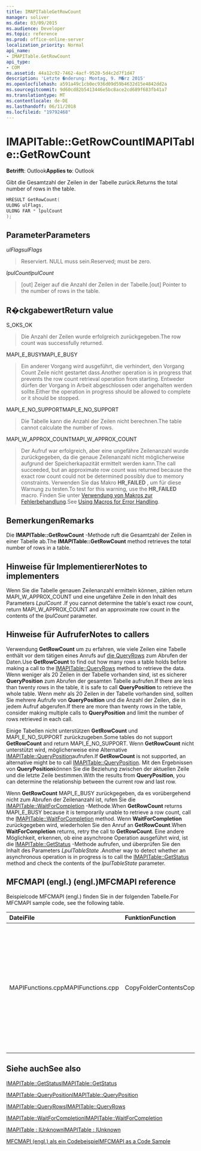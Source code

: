 ```yaml
---
title: IMAPITableGetRowCount
manager: soliver
ms.date: 03/09/2015
ms.audience: Developer
ms.topic: reference
ms.prod: office-online-server
localization_priority: Normal
api_name:
- IMAPITable.GetRowCount
api_type:
- COM
ms.assetid: 44a12c92-7462-4acf-9520-5d4c2d7f1d47
description: 'Letzte �nderung: Montag, 9. M�rz 2015'
ms.openlocfilehash: a591a49c1cb0ec936d09d59b4632d15e4842dd2a
ms.sourcegitcommit: 9d60cd82b5413446e5bc8ace2cd689f683fb41a7
ms.translationtype: MT
ms.contentlocale: de-DE
ms.lasthandoff: 06/11/2018
ms.locfileid: "19792468"
---
```

# <a name="imapitablegetrowcount"></a><span data-ttu-id="e4f1a-103">IMAPITable::GetRowCount</span><span class="sxs-lookup"><span data-stu-id="e4f1a-103">IMAPITable::GetRowCount</span></span>

  
  
<span data-ttu-id="e4f1a-104">**Betrifft**: Outlook</span><span class="sxs-lookup"><span data-stu-id="e4f1a-104">**Applies to**: Outlook</span></span> 
  
<span data-ttu-id="e4f1a-105">Gibt die Gesamtzahl der Zeilen in der Tabelle zurück.</span><span class="sxs-lookup"><span data-stu-id="e4f1a-105">Returns the total number of rows in the table.</span></span> 
  
```cpp
HRESULT GetRowCount(
ULONG ulFlags,
ULONG FAR * lpulCount
);
```

## <a name="parameters"></a><span data-ttu-id="e4f1a-106">Parameter</span><span class="sxs-lookup"><span data-stu-id="e4f1a-106">Parameters</span></span>

 <span data-ttu-id="e4f1a-107">_ulFlags_</span><span class="sxs-lookup"><span data-stu-id="e4f1a-107">_ulFlags_</span></span>
  
> <span data-ttu-id="e4f1a-108">Reserviert. NULL muss sein.</span><span class="sxs-lookup"><span data-stu-id="e4f1a-108">Reserved; must be zero.</span></span>
    
 <span data-ttu-id="e4f1a-109">_lpulCount_</span><span class="sxs-lookup"><span data-stu-id="e4f1a-109">_lpulCount_</span></span>
  
> <span data-ttu-id="e4f1a-110">[out] Zeiger auf die Anzahl der Zeilen in der Tabelle.</span><span class="sxs-lookup"><span data-stu-id="e4f1a-110">[out] Pointer to the number of rows in the table.</span></span>
    
## <a name="return-value"></a><span data-ttu-id="e4f1a-111">R�ckgabewert</span><span class="sxs-lookup"><span data-stu-id="e4f1a-111">Return value</span></span>

<span data-ttu-id="e4f1a-112">S_OK</span><span class="sxs-lookup"><span data-stu-id="e4f1a-112">S_OK</span></span> 
  
> <span data-ttu-id="e4f1a-113">Die Anzahl der Zeilen wurde erfolgreich zurückgegeben.</span><span class="sxs-lookup"><span data-stu-id="e4f1a-113">The row count was successfully returned.</span></span>
    
<span data-ttu-id="e4f1a-114">MAPI_E_BUSY</span><span class="sxs-lookup"><span data-stu-id="e4f1a-114">MAPI_E_BUSY</span></span> 
  
> <span data-ttu-id="e4f1a-115">Ein anderer Vorgang wird ausgeführt, die verhindert, den Vorgang Count Zeile nicht gestartet dass.</span><span class="sxs-lookup"><span data-stu-id="e4f1a-115">Another operation is in progress that prevents the row count retrieval operation from starting.</span></span> <span data-ttu-id="e4f1a-116">Entweder dürfen der Vorgang in Arbeit abgeschlossen oder angehalten werden sollte.</span><span class="sxs-lookup"><span data-stu-id="e4f1a-116">Either the operation in progress should be allowed to complete or it should be stopped.</span></span>
    
<span data-ttu-id="e4f1a-117">MAPI_E_NO_SUPPORT</span><span class="sxs-lookup"><span data-stu-id="e4f1a-117">MAPI_E_NO_SUPPORT</span></span> 
  
> <span data-ttu-id="e4f1a-118">Die Tabelle kann die Anzahl der Zeilen nicht berechnen.</span><span class="sxs-lookup"><span data-stu-id="e4f1a-118">The table cannot calculate the number of rows.</span></span>
    
<span data-ttu-id="e4f1a-119">MAPI_W_APPROX_COUNT</span><span class="sxs-lookup"><span data-stu-id="e4f1a-119">MAPI_W_APPROX_COUNT</span></span> 
  
> <span data-ttu-id="e4f1a-120">Der Aufruf war erfolgreich, aber eine ungefähre Zeilenanzahl wurde zurückgegeben, da die genaue Zeilenanzahl nicht möglicherweise aufgrund der Speicherkapazität ermittelt werden kann.</span><span class="sxs-lookup"><span data-stu-id="e4f1a-120">The call succeeded, but an approximate row count was returned because the exact row count could not be determined possibly due to memory constraints.</span></span> <span data-ttu-id="e4f1a-121">Verwenden Sie das Makro **HR_FAILED** , um für diese Warnung zu testen.</span><span class="sxs-lookup"><span data-stu-id="e4f1a-121">To test for this warning, use the **HR_FAILED** macro.</span></span> <span data-ttu-id="e4f1a-122">Finden Sie unter [Verwendung von Makros zur Fehlerbehandlung](using-macros-for-error-handling.md).</span><span class="sxs-lookup"><span data-stu-id="e4f1a-122">See [Using Macros for Error Handling](using-macros-for-error-handling.md).</span></span>
    
## <a name="remarks"></a><span data-ttu-id="e4f1a-123">Bemerkungen</span><span class="sxs-lookup"><span data-stu-id="e4f1a-123">Remarks</span></span>

<span data-ttu-id="e4f1a-124">Die **IMAPITable::GetRowCount** -Methode ruft die Gesamtzahl der Zeilen in einer Tabelle ab.</span><span class="sxs-lookup"><span data-stu-id="e4f1a-124">The **IMAPITable::GetRowCount** method retrieves the total number of rows in a table.</span></span> 
  
## <a name="notes-to-implementers"></a><span data-ttu-id="e4f1a-125">Hinweise für Implementierer</span><span class="sxs-lookup"><span data-stu-id="e4f1a-125">Notes to implementers</span></span>

<span data-ttu-id="e4f1a-126">Wenn Sie die Tabelle genauen Zeilenanzahl ermitteln können, zählen return MAPI_W_APPROX_COUNT und eine ungefähre Zeile in den Inhalt des Parameters _LpulCount_ .</span><span class="sxs-lookup"><span data-stu-id="e4f1a-126">If you cannot determine the table's exact row count, return MAPI_W_APPROX_COUNT and an approximate row count in the contents of the  _lpulCount_ parameter.</span></span> 
  
## <a name="notes-to-callers"></a><span data-ttu-id="e4f1a-127">Hinweise für Aufrufer</span><span class="sxs-lookup"><span data-stu-id="e4f1a-127">Notes to callers</span></span>

<span data-ttu-id="e4f1a-128">Verwendung **GetRowCount** um zu erfahren, wie viele Zeilen eine Tabelle enthält vor dem tätigen eines Anrufs auf [die QueryRows](imapitable-queryrows.md) zum Abrufen der Daten.</span><span class="sxs-lookup"><span data-stu-id="e4f1a-128">Use **GetRowCount** to find out how many rows a table holds before making a call to the [IMAPITable::QueryRows](imapitable-queryrows.md) method to retrieve the data.</span></span> <span data-ttu-id="e4f1a-129">Wenn weniger als 20 Zeilen in der Tabelle vorhanden sind, ist es sicherer **QueryPosition** zum Abrufen der gesamten Tabelle aufrufen.</span><span class="sxs-lookup"><span data-stu-id="e4f1a-129">If there are less than twenty rows in the table, it is safe to call **QueryPosition** to retrieve the whole table.</span></span> <span data-ttu-id="e4f1a-130">Wenn mehr als 20 Zeilen in der Tabelle vorhanden sind, sollten Sie mehrere Aufrufe von **QueryPosition** und die Anzahl der Zeilen, die in jedem Aufruf abgerufen.</span><span class="sxs-lookup"><span data-stu-id="e4f1a-130">If there are more than twenty rows in the table, consider making multiple calls to **QueryPosition** and limit the number of rows retrieved in each call.</span></span> 
  
<span data-ttu-id="e4f1a-131">Einige Tabellen nicht unterstützen **GetRowCount** und MAPI_E_NO_SUPPORT zurückzugeben.</span><span class="sxs-lookup"><span data-stu-id="e4f1a-131">Some tables do not support **GetRowCount** and return MAPI_E_NO_SUPPORT.</span></span> <span data-ttu-id="e4f1a-132">Wenn **GetRowCount** nicht unterstützt wird, möglicherweise eine Alternative [IMAPITable::QueryPosition](imapitable-queryposition.md)aufrufen.</span><span class="sxs-lookup"><span data-stu-id="e4f1a-132">If **GetRowCount** is not supported, an alternative might be to call [IMAPITable::QueryPosition](imapitable-queryposition.md).</span></span> <span data-ttu-id="e4f1a-133">Mit den Ergebnissen von **QueryPosition**können Sie die Beziehung zwischen der aktuellen Zeile und die letzte Zeile bestimmen.</span><span class="sxs-lookup"><span data-stu-id="e4f1a-133">With the results from **QueryPosition**, you can determine the relationship between the current row and last row.</span></span> 
  
<span data-ttu-id="e4f1a-134">Wenn **GetRowCount** MAPI_E_BUSY zurückgegeben, da es vorübergehend nicht zum Abrufen der Zeilenanzahl ist, rufen Sie die [IMAPITable::WaitForCompletion](imapitable-waitforcompletion.md) -Methode.</span><span class="sxs-lookup"><span data-stu-id="e4f1a-134">When **GetRowCount** returns MAPI_E_BUSY because it is temporarily unable to retrieve a row count, call the [IMAPITable::WaitForCompletion](imapitable-waitforcompletion.md) method.</span></span> <span data-ttu-id="e4f1a-135">Wenn **WaitForCompletion** zurückgegeben wird, wiederholen Sie den Anruf an **GetRowCount**.</span><span class="sxs-lookup"><span data-stu-id="e4f1a-135">When **WaitForCompletion** returns, retry the call to **GetRowCount**.</span></span> <span data-ttu-id="e4f1a-136">Eine andere Möglichkeit, erkennen, ob eine asynchrone Operation ausgeführt wird, ist die [IMAPITable::GetStatus](imapitable-getstatus.md) -Methode aufrufen, und überprüfen Sie den Inhalt des Parameters _LpulTableState_ .</span><span class="sxs-lookup"><span data-stu-id="e4f1a-136">Another way to detect whether an asynchronous operation is in progress is to call the [IMAPITable::GetStatus](imapitable-getstatus.md) method and check the contents of the  _lpulTableState_ parameter.</span></span> 
  
## <a name="mfcmapi-reference"></a><span data-ttu-id="e4f1a-137">MFCMAPI (engl.) (engl.)</span><span class="sxs-lookup"><span data-stu-id="e4f1a-137">MFCMAPI reference</span></span>

<span data-ttu-id="e4f1a-138">Beispielcode MFCMAPI (engl.) finden Sie in der folgenden Tabelle.</span><span class="sxs-lookup"><span data-stu-id="e4f1a-138">For MFCMAPI sample code, see the following table.</span></span>
  
|<span data-ttu-id="e4f1a-139">**Datei**</span><span class="sxs-lookup"><span data-stu-id="e4f1a-139">**File**</span></span>|<span data-ttu-id="e4f1a-140">**Funktion**</span><span class="sxs-lookup"><span data-stu-id="e4f1a-140">**Function**</span></span>|<span data-ttu-id="e4f1a-141">**Comment**</span><span class="sxs-lookup"><span data-stu-id="e4f1a-141">**Comment**</span></span>|
|:-----|:-----|:-----|
|<span data-ttu-id="e4f1a-142">MAPIFunctions.cpp</span><span class="sxs-lookup"><span data-stu-id="e4f1a-142">MAPIFunctions.cpp</span></span>  <br/> |<span data-ttu-id="e4f1a-143">CopyFolderContents</span><span class="sxs-lookup"><span data-stu-id="e4f1a-143">CopyFolderContents</span></span>  <br/> |<span data-ttu-id="e4f1a-144">MFCMAPI (engl.) verwendet die **IMAPITable::GetRowCount** -Methode, um zu bestimmen, wie viele Zeilen in der Quelltabelle werden, damit Speicher zugewiesen werden kann, um den Kopiervorgang.</span><span class="sxs-lookup"><span data-stu-id="e4f1a-144">MFCMAPI uses the **IMAPITable::GetRowCount** method to determine how many rows are in the source table so memory can be allocated to perform the copy.</span></span>  <br/> |
   
## <a name="see-also"></a><span data-ttu-id="e4f1a-145">Siehe auch</span><span class="sxs-lookup"><span data-stu-id="e4f1a-145">See also</span></span>



[<span data-ttu-id="e4f1a-146">IMAPITable::GetStatus</span><span class="sxs-lookup"><span data-stu-id="e4f1a-146">IMAPITable::GetStatus</span></span>](imapitable-getstatus.md)
  
[<span data-ttu-id="e4f1a-147">IMAPITable::QueryPosition</span><span class="sxs-lookup"><span data-stu-id="e4f1a-147">IMAPITable::QueryPosition</span></span>](imapitable-queryposition.md)
  
[<span data-ttu-id="e4f1a-148">IMAPITable::QueryRows</span><span class="sxs-lookup"><span data-stu-id="e4f1a-148">IMAPITable::QueryRows</span></span>](imapitable-queryrows.md)
  
[<span data-ttu-id="e4f1a-149">IMAPITable::WaitForCompletion</span><span class="sxs-lookup"><span data-stu-id="e4f1a-149">IMAPITable::WaitForCompletion</span></span>](imapitable-waitforcompletion.md)
  
[<span data-ttu-id="e4f1a-150">IMAPITable : IUnknown</span><span class="sxs-lookup"><span data-stu-id="e4f1a-150">IMAPITable : IUnknown</span></span>](imapitableiunknown.md)


[<span data-ttu-id="e4f1a-151">MFCMAPI (engl.) als ein Codebeispiel</span><span class="sxs-lookup"><span data-stu-id="e4f1a-151">MFCMAPI as a Code Sample</span></span>](mfcmapi-as-a-code-sample.md)

